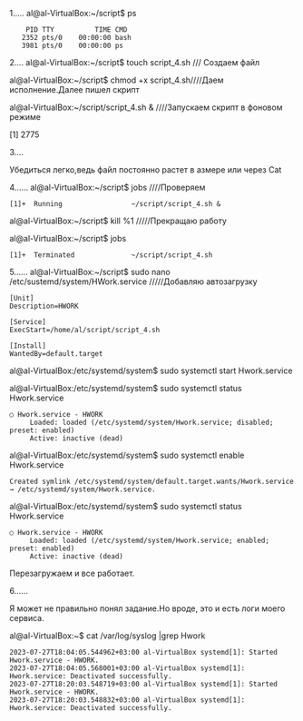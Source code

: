 1.....
al@al-VirtualBox:~/script$ ps
```
    PID TTY          TIME CMD
   2352 pts/0    00:00:00 bash
   3981 pts/0    00:00:00 ps
```
2....
al@al-VirtualBox:~/script$ touch script_4.sh /// Создаем файл

al@al-VirtualBox:~/script$ chmod +x script_4.sh////Даем исполнение.Далее пишел скрипт


al@al-VirtualBox:~/script/script_4.sh & ////Запускаем скрипт в фоновом режиме

[1] 2775

3....

Убедиться легко,ведь файл постоянно растет в азмере или через Cat

4......
al@al-VirtualBox:~/script$ jobs ////Проверяем
```
[1]+  Running                 ~/script/script_4.sh &
```
al@al-VirtualBox:~/script$ kill %1 /////Прекращаю работу

al@al-VirtualBox:~/script$ jobs
```
[1]+  Terminated              ~/script/script_4.sh
```
5......
al@al-VirtualBox:~/script$ sudo nano /etc/sustemd/system/HWork.service /////Добавляю автозагрузку

```
[Unit]
Description=HWORK

[Service]
ExecStart=/home/al/script/script_4.sh

[Install]
WantedBy=default.target
```
al@al-VirtualBox:/etc/systemd/system$ sudo systemctl start Hwork.service

al@al-VirtualBox:/etc/systemd/system$ sudo systemctl status Hwork.service
```
○ Hwork.service - HWORK
     Loaded: loaded (/etc/systemd/system/Hwork.service; disabled; preset: enabled)
     Active: inactive (dead)
```
al@al-VirtualBox:/etc/systemd/system$ sudo systemctl enable Hwork.service
```
Created symlink /etc/systemd/system/default.target.wants/Hwork.service → /etc/systemd/system/Hwork.service.
```
al@al-VirtualBox:/etc/systemd/system$ sudo systemctl status Hwork.service
```
○ Hwork.service - HWORK
     Loaded: loaded (/etc/systemd/system/Hwork.service; enabled; preset: enabled)
     Active: inactive (dead)

```
Перезагружаем и все работает.

6......

Я может не правильно понял задание.Но вроде, это и есть логи моего сервиса.

al@al-VirtualBox:~$ cat /var/log/syslog |grep Hwork

```
2023-07-27T18:04:05.544962+03:00 al-VirtualBox systemd[1]: Started Hwork.service - HWORK.
2023-07-27T18:04:05.568001+03:00 al-VirtualBox systemd[1]: Hwork.service: Deactivated successfully.
2023-07-27T18:20:03.548719+03:00 al-VirtualBox systemd[1]: Started Hwork.service - HWORK.
2023-07-27T18:20:03.548832+03:00 al-VirtualBox systemd[1]: Hwork.service: Deactivated successfully.
```








  


